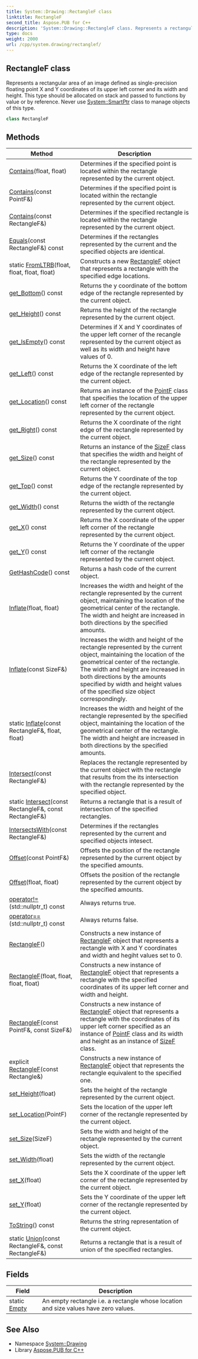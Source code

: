```yaml
---
title: System::Drawing::RectangleF class
linktitle: RectangleF
second_title: Aspose.PUB for C++
description: 'System::Drawing::RectangleF class. Represents a rectangular area of an image defined as single-precision floating point X and Y coordinates of its upper left corner and its width and height. This type should be allocated on stack and passed to functions by value or by reference. Never use System::SmartPtr class to manage objects of this type in C++.'
type: docs
weight: 2000
url: /cpp/system.drawing/rectanglef/
---
```

## RectangleF class


Represents a rectangular area of an image defined as single-precision floating point X and Y coordinates of its upper left corner and its width and height. This type should be allocated on stack and passed to functions by value or by reference. Never use [System::SmartPtr](../../system/smartptr/) class to manage objects of this type.

```cpp
class RectangleF
```

## Methods

| Method | Description |
| --- | --- |
| [Contains](./contains/)(float, float) | Determines if the specified point is located within the rectangle represented by the current object. |
| [Contains](./contains/)(const PointF\&) | Determines if the specified point is located within the rectangle represented by the current object. |
| [Contains](./contains/)(const RectangleF\&) | Determines if the specified rectangle is located within the rectangle represented by the current object. |
| [Equals](./equals/)(const RectangleF\&) const | Determines if the rectangles represented by the current and the specified objects are identical. |
| static [FromLTRB](./fromltrb/)(float, float, float, float) | Constructs a new [RectangleF](./) object that represents a rectangle with the specified edge locations. |
| [get_Bottom](./get_bottom/)() const | Returns the y coordinate of the bottom edge of the rectangle represented by the current object. |
| [get_Height](./get_height/)() const | Returns the height of the rectangle represented by the current object. |
| [get_IsEmpty](./get_isempty/)() const | Determines if X and Y coordinates of the upper left corner of the recangle represented by the current object as well as its width and height have values of 0. |
| [get_Left](./get_left/)() const | Returns the X coordinate of the left edge of the rectangle represented by the current object. |
| [get_Location](./get_location/)() const | Returns an instance of the [PointF](../pointf/) class that specifies the location of the upper left corner of the rectangle represented by the current object. |
| [get_Right](./get_right/)() const | Returns the X coordinate of the right edge of the rectangle represented by the current object. |
| [get_Size](./get_size/)() const | Returns an instance of the [SizeF](../sizef/) class that specifies the width and height of the rectangle represented by the current object. |
| [get_Top](./get_top/)() const | Returns the Y coordinate of the top edge of the rectangle represented by the current object. |
| [get_Width](./get_width/)() const | Returns the width of the rectangle represented by the current object. |
| [get_X](./get_x/)() const | Returns the X coordinate of the upper left corner of the rectangle represented by the current object. |
| [get_Y](./get_y/)() const | Returns the Y coordinate of the upper left corner of the rectangle represented by the current object. |
| [GetHashCode](./gethashcode/)() const | Returns a hash code of the current object. |
| [Inflate](./inflate/)(float, float) | Increases the width and height of the rectangle represented by the current object, maintaining the location of the geometrical center of the rectangle. The width and height are increased in both directions by the specified amounts. |
| [Inflate](./inflate/)(const SizeF\&) | Increases the width and height of the rectangle represented by the current object, maintaining the location of the geometrical center of the rectangle. The width and height are increased in both directions by the amounts specified by width and height values of the specified size object correspondingly. |
| static [Inflate](./inflate/)(const RectangleF\&, float, float) | Increases the width and height of the rectangle represented by the specified object, maintaining the location of the geometrical center of the rectangle. The width and height are increased in both directions by the specified amounts. |
| [Intersect](./intersect/)(const RectangleF\&) | Replaces the rectangle represented by the current object with the rectangle that results from the its intersection with the rectangle represented by the specified object. |
| static [Intersect](./intersect/)(const RectangleF\&, const RectangleF\&) | Returns a rectangle that is a result of intersection of the specified rectangles. |
| [IntersectsWith](./intersectswith/)(const RectangleF\&) | Determines if the rectangles represented by the current and specified objects intesect. |
| [Offset](./offset/)(const PointF\&) | Offsets the position of the rectangle represented by the current object by the specified amounts. |
| [Offset](./offset/)(float, float) | Offsets the position of the rectangle represented by the current object by the specified amounts. |
| [operator!=](./operator!=/)(std::nullptr_t) const | Always returns true. |
| [operator==](./operator==/)(std::nullptr_t) const | Always returns false. |
| [RectangleF](./rectanglef/)() | Constructs a new instance of [RectangleF](./) object that represents a rectangle with X and Y coordinates and width and hegiht values set to 0. |
| [RectangleF](./rectanglef/)(float, float, float, float) | Constructs a new instance of [RectangleF](./) object that represents a rectangle with the specified coordinates of its upper left corner and width and height. |
| [RectangleF](./rectanglef/)(const PointF\&, const SizeF\&) | Constructs a new instance of [RectangleF](./) object that represents a rectangle with the coordinates of its upper left corner specified as an instance of [PointF](../pointf/) class and its width and height as an instance of [SizeF](../sizef/) class. |
| explicit [RectangleF](./rectanglef/)(const Rectangle\&) | Constructs a new instance of [RectangleF](./) object that represents the rectangle equivalent to the specified one. |
| [set_Height](./set_height/)(float) | Sets the height of the rectangle represented by the current object. |
| [set_Location](./set_location/)(PointF) | Sets the location of the upper left corner of the rectangle represented by the current object. |
| [set_Size](./set_size/)(SizeF) | Sets the width and height of the rectangle represented by the current object. |
| [set_Width](./set_width/)(float) | Sets the width of the rectangle represented by the current object. |
| [set_X](./set_x/)(float) | Sets the X coordinate of the upper left corner of the rectangle represented by the current object. |
| [set_Y](./set_y/)(float) | Sets the Y coordinate of the upper left corner of the rectangle represented by the current object. |
| [ToString](./tostring/)() const | Returns the string representation of the current object. |
| static [Union](./union/)(const RectangleF\&, const RectangleF\&) | Returns a rectangle that is a result of union of the specified rectangles. |
## Fields

| Field | Description |
| --- | --- |
| static [Empty](./empty/) | An empty rectangle i.e. a rectangle whose location and size values have zero values. |
## See Also

* Namespace [System::Drawing](../)
* Library [Aspose.PUB for C++](../../)
